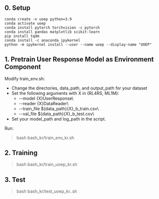 ## 0. Setup

```
conda create -n uoep python=3.9
conda activate uoep
conda install pytorch torchvision -c pytorch
conda install pandas matplotlib scikit-learn
pip install tqdm
conda install -c anaconda ipykernel
python -m ipykernel install --user --name uoep --display-name "UOEP"
```


## 1. Pretrain User Response Model as Environment Component

Modify train_env.sh:
* Change the directories, data_path, and output_path for your dataset
* Set the following arguments with X in {RL4RS, ML1M}:
  * --model {X}UserResponse\
  * --reader {X}DataReader\
  * --train_file ${data_path}{X}_b_train.csv\
  * --val_file ${data_path}{X}_b_test.csv\
* Set your model_path and log_path in the script.

Run:
> bash bash_kr/train_env_kr.sh

## 2. Training

> bash bash_kr/train_uoep_kr.sh

## 3. Test

> bash bash_kr/test_uoep_kr..sh
